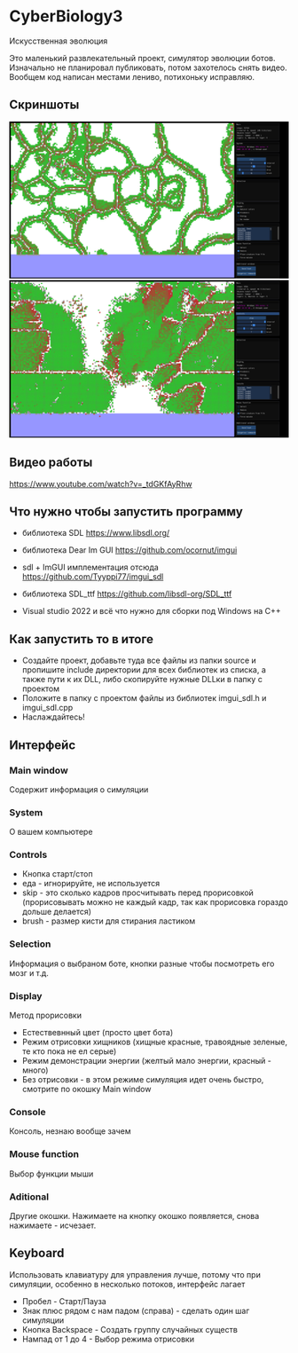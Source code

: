 # CyberBiology3
Искусственная эволюция

Это маленький развлекательный проект, симулятор эволюции ботов. Изначально не планировал публиковать, потом захотелось снять видео. Вообщем код написан местами лениво, потихоньку исправляю. 

## Скриншоты

![Screenshot1](/Screenshots/1.png?raw=true "Screenshot1")
![Screenshot2](/Screenshots/3.png?raw=true "Screenshot2")

## Видео работы
https://www.youtube.com/watch?v=_tdGKfAyRhw


## Что нужно чтобы запустить программу

+ библиотека SDL
https://www.libsdl.org/

+ библиотека Dear Im GUI
https://github.com/ocornut/imgui

+ sdl + ImGUI имплементация отсюда
https://github.com/Tyyppi77/imgui_sdl

+ библиотека SDL_ttf
https://github.com/libsdl-org/SDL_ttf

+ Visual studio 2022 и всё что нужно для сборки под Windows на С++


## Как запустить то в итоге
+ Создайте проект, добавьте туда все файлы из папки source и пропишите include директории для всех библиотек из списка, а также пути к их DLL, либо скопируйте нужные DLLки в папку с проектом 
+ Положите в папку с проектом файлы из библиотек imgui_sdl.h и imgui_sdl.cpp
+ Наслаждайтесь!

## Интерфейс

### Main window
Содержит информация о симуляции

### System
О вашем компьютере

### Controls
+ Кнопка старт/стоп
+ еда - игнорируйте, не используется
+ skip - это сколько кадров просчитывать перед прорисовкой (прорисовывать можно не каждый кадр, так как прорисовка гораздо дольше делается)
+ brush - размер кисти для стирания ластиком

### Selection
Информация о выбраном боте, кнопки разные чтобы посмотреть его мозг и т.д.

### Display
Метод прорисовки
+ Естествевнный цвет (просто цвет бота)
+ Режим отрисовки хищников (хищные красные, травоядные зеленые, те кто пока не ел серые)
+ Режим демонстрации энергии (желтый мало энергии, красный - много)
+ Без отрисовки - в этом режиме симуляция идет очень быстро, смотрите по окошку Main window

### Console
Консоль, незнаю вообще зачем

### Mouse function
Выбор функции мыши

### Aditional
Другие окошки. Нажимаете на кнопку окошко появляется, снова нажимаете - исчезает.


## Keyboard

Использовать клавиатуру для управления лучше, потому что при симуляции, особенно в несколько потоков, интерфейс лагает

+ Пробел - Старт/Пауза
+ Знак плюс рядом с нам падом (справа) - сделать один шаг симуляции
+ Кнопка Backspace - Создать группу случайных существ
+ Нампад от 1 до 4 - Выбор режима отрисовки

